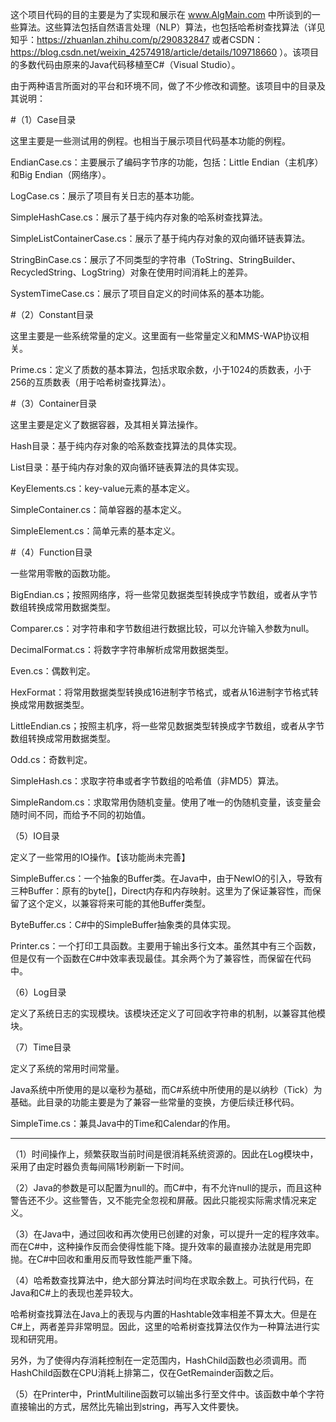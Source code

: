 这个项目代码的目的主要是为了实现和展示在 www.AlgMain.com 中所谈到的一些算法。这些算法包括自然语言处理（NLP）算法，也包括哈希树查找算法（详见知乎：https://zhuanlan.zhihu.com/p/290832847 或者CSDN：https://blog.csdn.net/weixin_42574918/article/details/109718660 ）。该项目的多数代码由原来的Java代码移植至C#（Visual Studio）。

由于两种语言所面对的平台和环境不同，做了不少修改和调整。该项目中的目录及其说明：

#（1）Case目录

  这里主要是一些测试用的例程。也相当于展示项目代码基本功能的例程。
  
  EndianCase.cs：主要展示了编码字节序的功能，包括：Little Endian（主机序）和Big Endian（网络序）。
  
  LogCase.cs：展示了项目有关日志的基本功能。
  
  SimpleHashCase.cs：展示了基于纯内存对象的哈系树查找算法。
  
  SimpleListContainerCase.cs：展示了基于纯内存对象的双向循环链表算法。
  
  StringBinCase.cs：展示了不同类型的字符串（ToString、StringBuilder、RecycledString、LogString）对象在使用时间消耗上的差异。
  
  SystemTimeCase.cs：展示了项目自定义的时间体系的基本功能。

#（2）Constant目录

  这里主要是一些系统常量的定义。这里面有一些常量定义和MMS-WAP协议相关。
  
  Prime.cs：定义了质数的基本算法，包括求取余数，小于1024的质数表，小于256的互质数表（用于哈希树查找算法）。

#（3）Container目录

  这里主要是定义了数据容器，及其相关算法操作。
  
  Hash目录：基于纯内存对象的哈系数查找算法的具体实现。
  
  List目录：基于纯内存对象的双向循环链表算法的具体实现。
  
  KeyElements.cs：key-value元素的基本定义。
  
  SimpleContainer.cs：简单容器的基本定义。
  
  SimpleElement.cs：简单元素的基本定义。

#（4）Function目录

  一些常用零散的函数功能。
  
  BigEndian.cs；按照网络序，将一些常见数据类型转换成字节数组，或者从字节数组转换成常用数据类型。
  
  Comparer.cs：对字符串和字节数组进行数据比较，可以允许输入参数为null。
  
  DecimalFormat.cs：将数字字符串解析成常用数据类型。
  
  Even.cs：偶数判定。
  
  HexFormat：将常用数据类型转换成16进制字节格式，或者从16进制字节格式转换成常用数据类型。
  
  LittleEndian.cs；按照主机序，将一些常见数据类型转换成字节数组，或者从字节数组转换成常用数据类型。
  
  Odd.cs：奇数判定。
  
  SimpleHash.cs：求取字符串或者字节数组的哈希值（非MD5）算法。
  
  SimpleRandom.cs：求取常用伪随机变量。使用了唯一的伪随机变量，该变量会随时间不同，而给予不同的初始值。

（5）IO目录

  定义了一些常用的IO操作。【该功能尚未完善】

  SimpleBuffer.cs：一个抽象的Buffer类。在Java中，由于NewIO的引入，导致有三种Buffer：原有的byte[]，Direct内存和内存映射。这里为了保证兼容性，而保留了这个定义，以兼容将来可能的其他Buffer类型。

  ByteBuffer.cs：C#中的SimpleBuffer抽象类的具体实现。

  Printer.cs：一个打印工具函数。主要用于输出多行文本。虽然其中有三个函数，但是仅有一个函数在C#中效率表现最佳。其余两个为了兼容性，而保留在代码中。

（6）Log目录

  定义了系统日志的实现模块。该模块还定义了可回收字符串的机制，以兼容其他模块。
  
（7）Time目录

  定义了系统的常用时间常量。
  
  Java系统中所使用的是以毫秒为基础，而C#系统中所使用的是以纳秒（Tick）为基础。此目录的功能主要是为了兼容一些常量的变换，方便后续迁移代码。
  
  SimpleTime.cs：兼具Java中的Time和Calendar的作用。

--------------------------------------------------------------------------------
（1）时间操作上，频繁获取当前时间是很消耗系统资源的。因此在Log模块中，采用了由定时器负责每间隔1秒刷新一下时间。

（2）Java的参数是可以配置为null的。而C#中，有不允许null的提示，而且这种警告还不少。这些警告，又不能完全忽视和屏蔽。因此只能视实际需求情况来定义。

（3）在Java中，通过回收和再次使用已创建的对象，可以提升一定的程序效率。而在C#中，这种操作反而会使得性能下降。提升效率的最直接办法就是用完即抛。在C#中回收和重用反而导致性能严重下降。

（4）哈希数查找算法中，绝大部分算法时间均在求取余数上。可执行代码，在Java和C#上的表现也差异较大。

哈希树查找算法在Java上的表现与内置的Hashtable效率相差不算太大。但是在C#上，两者差异非常明显。因此，这里的哈希树查找算法仅作为一种算法进行实现和研究用。

另外，为了使得内存消耗控制在一定范围内，HashChild函数也必须调用。而HashChild函数在CPU消耗上排第二，仅在GetRemainder函数之后。

（5）在Printer中，PrintMultiline函数可以输出多行至文件中。该函数中单个字符直接输出的方式，居然比先输出到string，再写入文件要快。
